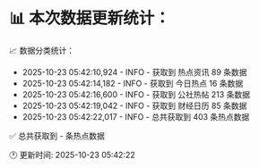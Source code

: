 📊 本次数据更新统计：
==========================

📈 数据分类统计：
- 2025-10-23 05:42:10,924 - INFO - 获取到 热点资讯 89 条数据
- 2025-10-23 05:42:14,182 - INFO - 获取到 今日热点 16 条数据
- 2025-10-23 05:42:16,600 - INFO - 获取到 公社热帖 213 条数据
- 2025-10-23 05:42:19,042 - INFO - 获取到 财经日历 85 条数据
- 2025-10-23 05:42:22,017 - INFO - 总共获取到 403 条热点数据

✅ 总共获取到 - 条热点数据

🕐 更新时间: 2025-10-23 05:42:22
